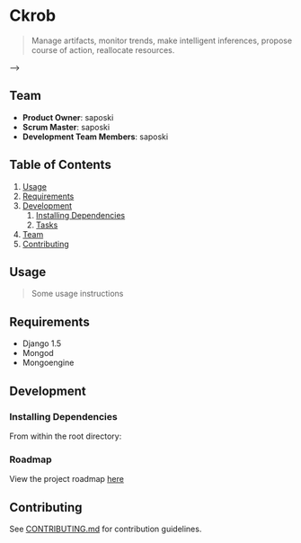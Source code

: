 # Ckrob
>   Manage artifacts, monitor trends, make intelligent inferences, propose course of action, reallocate resources.

<!-- # how -->

<!-- # artifacts -->

<!-- # visualization -->

<!-- # independent deployment --> -->


## Team

  - __Product Owner__: saposki   
  - __Scrum Master__: saposki
  - __Development Team Members__: saposki

## Table of Contents

1. [Usage](#Usage)
1. [Requirements](#requirements)
1. [Development](#development)
    1. [Installing Dependencies](#installing-dependencies)
    1. [Tasks](#tasks)
1. [Team](#team)
1. [Contributing](#contributing)

## Usage

> Some usage instructions

## Requirements

- Django 1.5
- Mongod
- Mongoengine


## Development

### Installing Dependencies

From within the root directory:


### Roadmap

View the project roadmap [here](LINK_TO_PROJECT_ISSUES)


## Contributing

See [CONTRIBUTING.md](CONTRIBUTING.md) for contribution guidelines.
